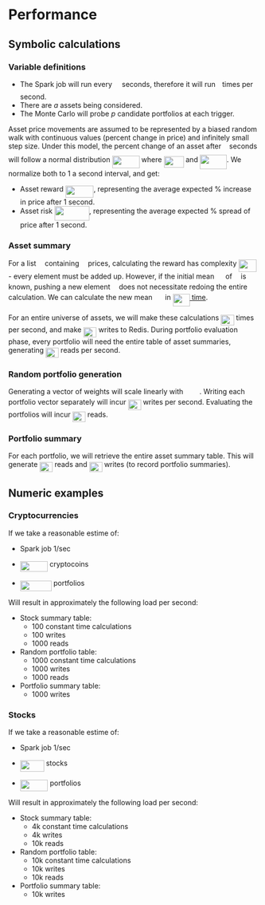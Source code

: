 # Performance

## Symbolic calculations

### Variable definitions

* The Spark job will run every <img src="/theory/tex/2f118ee06d05f3c2d98361d9c30e38ce.svg?invert_in_darkmode&sanitize=true" align=middle width=11.889314249999991pt height=22.465723500000017pt/> seconds, therefore it will run <img src="/theory/tex/4f4f4e395762a3af4575de74c019ebb5.svg?invert_in_darkmode&sanitize=true" align=middle width=5.936097749999991pt height=20.221802699999984pt/> times per second.
* There are *a* assets being considered.
* The Monte Carlo will probe *p* candidate portfolios at each trigger.

Asset price movements are assumed to be represented by a biased random walk with continuous values (percent change in price) and infinitely small step size. Under this model, the percent change of an asset after <img src="/theory/tex/27e556cf3caa0673ac49a8f0de3c73ca.svg?invert_in_darkmode&sanitize=true" align=middle width=8.17352744999999pt height=22.831056599999986pt/> seconds will follow a normal distribution <img src="/theory/tex/5593b1fc0a9439a54b6c249d7447253e.svg?invert_in_darkmode&sanitize=true" align=middle width=54.97909064999999pt height=24.65753399999998pt/> where <img src="/theory/tex/08720488029202e91f3ff86e693cd774.svg?invert_in_darkmode&sanitize=true" align=middle width=39.996082499999986pt height=22.831056599999986pt/> and <img src="/theory/tex/b76a3e9fe25f7be6ef6bac54dec2d872.svg?invert_in_darkmode&sanitize=true" align=middle width=53.77271129999999pt height=29.33328419999998pt/>. We normalize both to 1 a second interval, and get:

* Asset reward <img src="/theory/tex/4763bba02fb819c29b9081a819487bb5.svg?invert_in_darkmode&sanitize=true" align=middle width=56.64564839999999pt height=24.65753399999998pt/>, representing the average expected % increase in price after 1 second.
* Asset risk <img src="/theory/tex/c606aeb5d3b6bcd522cf3ae73ddde654.svg?invert_in_darkmode&sanitize=true" align=middle width=69.86487584999998pt height=29.33328419999998pt/>, representing the average expected % spread of price after 1 second.

### Asset summary

For a list <img src="/theory/tex/6dbb78540bd76da3f1625782d42d6d16.svg?invert_in_darkmode&sanitize=true" align=middle width=9.41027339999999pt height=14.15524440000002pt/> containing <img src="/theory/tex/55a049b8f161ae7cfeb0197d75aff967.svg?invert_in_darkmode&sanitize=true" align=middle width=9.86687624999999pt height=14.15524440000002pt/> prices, calculating the reward has complexity <img src="/theory/tex/1f08ccc9cd7309ba1e756c3d9345ad9f.svg?invert_in_darkmode&sanitize=true" align=middle width=35.64773519999999pt height=24.65753399999998pt/> - every element must be added up. However, if the initial mean <img src="/theory/tex/ce9c41bf6906ffd46ac330f09cacc47f.svg?invert_in_darkmode&sanitize=true" align=middle width=14.555823149999991pt height=14.15524440000002pt/> of <img src="/theory/tex/6dbb78540bd76da3f1625782d42d6d16.svg?invert_in_darkmode&sanitize=true" align=middle width=9.41027339999999pt height=14.15524440000002pt/>  is known, pushing a new element <img src="/theory/tex/332cc365a4987aacce0ead01b8bdcc0b.svg?invert_in_darkmode&sanitize=true" align=middle width=9.39498779999999pt height=14.15524440000002pt/> does not necessitate redoing the entire calculation. We can calculate the new mean <img src="/theory/tex/a5d5b14c3616c4fa018839d0842ae295.svg?invert_in_darkmode&sanitize=true" align=middle width=17.60479214999999pt height=14.15524440000002pt/> in [<img src="/theory/tex/1e2f931ee6c0b8e7a51a7b0d123d514f.svg?invert_in_darkmode&sanitize=true" align=middle width=34.00006829999999pt height=24.65753399999998pt/> time](algorithms.md).

For an entire universe of assets, we will make these calculations <img src="/theory/tex/1886855f46fb1b3c79645aa86858ebe3.svg?invert_in_darkmode&sanitize=true" align=middle width=26.497232849999993pt height=20.221802699999984pt/> times per second, and make <img src="/theory/tex/1886855f46fb1b3c79645aa86858ebe3.svg?invert_in_darkmode&sanitize=true" align=middle width=26.497232849999993pt height=20.221802699999984pt/> writes to Redis. During portfolio evaluation phase, every portfolio will need the entire table of asset summaries, generating <img src="/theory/tex/c7de704e6d83251e78f9bd0855a2ddae.svg?invert_in_darkmode&sanitize=true" align=middle width=26.07864599999999pt height=20.221802699999984pt/> reads per second.

### Random portfolio generation

Generating a vector of weights will scale linearly with <img src="/theory/tex/a852d50348282cefd8687a58a0c8e76f.svg?invert_in_darkmode&sanitize=true" align=middle width=28.83170234999999pt height=14.611911599999981pt/>. Writing each portfolio vector separately will incur <img src="/theory/tex/c7de704e6d83251e78f9bd0855a2ddae.svg?invert_in_darkmode&sanitize=true" align=middle width=26.07864599999999pt height=20.221802699999984pt/> writes per second. Evaluating the portfolios will incur <img src="/theory/tex/592f13e119f252b775fd3f9b415294a0.svg?invert_in_darkmode&sanitize=true" align=middle width=26.07864599999999pt height=20.221802699999984pt/> reads.

### Portfolio summary

For each portfolio, we will retrieve the entire asset summary table. This will generate <img src="/theory/tex/c7de704e6d83251e78f9bd0855a2ddae.svg?invert_in_darkmode&sanitize=true" align=middle width=26.07864599999999pt height=20.221802699999984pt/> reads and <img src="/theory/tex/c7de704e6d83251e78f9bd0855a2ddae.svg?invert_in_darkmode&sanitize=true" align=middle width=26.07864599999999pt height=20.221802699999984pt/> writes (to record portfolio summaries).

## Numeric examples

### Cryptocurrencies

If we take a reasonable estime of:

* Spark job 1/sec

* <img src="/theory/tex/9e0807da26fc99a2ff66b35f5fb022e7.svg?invert_in_darkmode&sanitize=true" align=middle width=55.26441359999998pt height=21.18721440000001pt/> cryptocoins

* <img src="/theory/tex/bd850c33ea00460961b3aff78e9e78ef.svg?invert_in_darkmode&sanitize=true" align=middle width=63.06503444999999pt height=21.18721440000001pt/> portfolios

Will result in approximately the following load per second:

- Stock summary table:
  - 100 constant time calculations
  - 100 writes
  - 1000 reads
- Random portfolio table:
  - 1000 constant time calculations
  - 1000 writes
  - 1000 reads
- Portfolio summary table:
  - 1000 writes

### Stocks

If we take a reasonable estime of:

- Spark job 1/sec

- <img src="/theory/tex/a55eeb657f1762b24665eb549043cc88.svg?invert_in_darkmode&sanitize=true" align=middle width=47.901362849999984pt height=22.831056599999986pt/> stocks

- <img src="/theory/tex/135afde7bda3c75dcf546007b2597f44.svg?invert_in_darkmode&sanitize=true" align=middle width=55.701985349999994pt height=22.831056599999986pt/> portfolios

Will result in approximately the following load per second:

- Stock summary table:
  - 4k constant time calculations
  - 4k writes
  - 10k reads
- Random portfolio table:
  - 10k constant time calculations
  - 10k writes
  - 10k reads
- Portfolio summary table:
  - 10k writes

